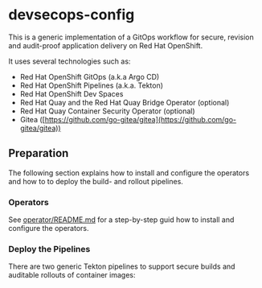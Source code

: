 # devsecops-config

This is a generic implementation of a GitOps workflow for secure, revision and audit-proof application delivery on Red Hat OpenShift.

It uses several technologies such as:

* Red Hat OpenShift GitOps (a.k.a Argo CD)
* Red Hat OpenShift Pipelines (a.k.a. Tekton)
* Red Hat OpenShift Dev Spaces
* Red Hat Quay and the Red Hat Quay Bridge Operator (optional)
* Red Hat Quay Container Security Operator (optional)
* Gitea ([https://github.com/go-gitea/gitea](https://github.com/go-gitea/gitea))

## Preparation

The following section explains how to install and configure the operators and how to to deploy the build- and rollout pipelines.

### Operators

See [operator/README.md](operators/README.md) for a step-by-step guid how to install and configure the operators.

### Deploy the Pipelines

There are two generic Tekton pipelines to support secure builds and auditable rollouts of container images:
